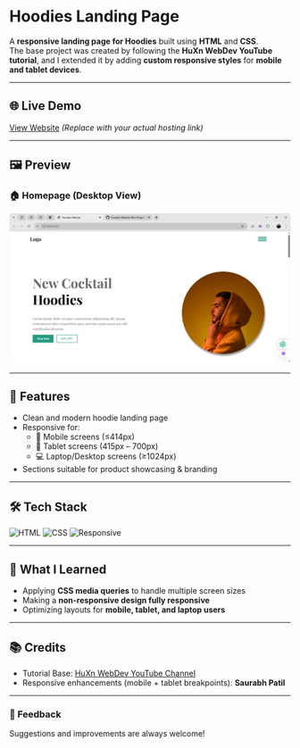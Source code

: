 # Hoodies Landing Page

A **responsive landing page for Hoodies** built using **HTML** and **CSS**.  
The base project was created by following the **HuXn WebDev YouTube tutorial**, and I extended it by adding **custom responsive styles** for **mobile and tablet devices**.

---

## 🌐 Live Demo
[View Website]([https://your-hosted-link.com](https://saurabhpatil67.github.io/Hoodies-Website-Mini-Project/))  
*(Replace with your actual hosting link)*

---

## 🖼 Preview

### 🏠 Homepage (Desktop View)
![Homepage Screenshot](HoodiesWebsite.png)


---

## 📌 Features
- Clean and modern hoodie landing page  
- Responsive for:
  - 📱 Mobile screens (≤414px)
  - 📖 Tablet screens (415px – 700px)
  - 💻 Laptop/Desktop screens (≥1024px)  
- Sections suitable for product showcasing & branding  

---

## 🛠 Tech Stack
![HTML](https://img.shields.io/badge/HTML-5-orange?logo=html5&logoColor=white)
![CSS](https://img.shields.io/badge/CSS-3-blue?logo=css3&logoColor=white)
![Responsive](https://img.shields.io/badge/Responsive-Yes-brightgreen)

---

## 🚀 What I Learned
- Applying **CSS media queries** to handle multiple screen sizes  
- Making a **non-responsive design fully responsive**  
- Optimizing layouts for **mobile, tablet, and laptop users**  

---

## 📚 Credits
- Tutorial Base: [HuXn WebDev YouTube Channel]([https://www.youtube.com/@HuXnWebDev](https://www.youtube.com/watch?v=aWJyfsoow6w))  
- Responsive enhancements (mobile + tablet breakpoints): **Saurabh Patil**

---

### 📩 Feedback
Suggestions and improvements are always welcome! 

